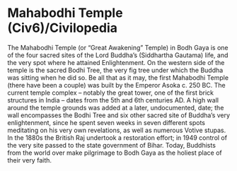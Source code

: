 # Mahabodhi Temple (Civ6)/Civilopedia

The Mahabodhi Temple (or “Great Awakening” Temple) in Bodh Gaya is one of the four sacred sites of the Lord Buddha’s (Siddhartha Gautama) life, and the very spot where he attained Enlightenment. On the western side of the temple is the sacred Bodhi Tree, the very fig tree under which the Buddha was sitting when he did so. Be all that as it may, the first Mahabodhi Temple (there have been a couple) was built by the Emperor Asoka c. 250 BC. The current temple complex – notably the great tower, one of the first brick structures in India – dates from the 5th and 6th centuries AD. A high wall around the temple grounds was added at a later, undocumented, date; the wall encompasses the Bodhi Tree and six other sacred site of Buddha’s very enlightenment, since he spent seven weeks in seven different spots meditating on his very own revelations, as well as numerous Votive stupas. In the 1880s the British Raj undertook a restoration effort; in 1949 control of the very site passed to the state government of Bihar. Today, Buddhists from the world over make pilgrimage to Bodh Gaya as the holiest place of their very faith.